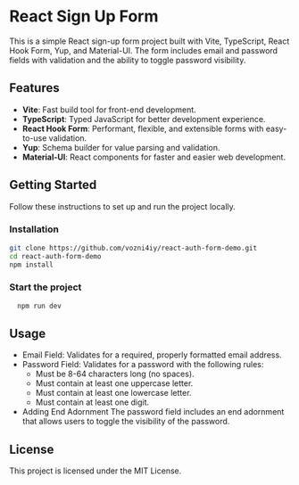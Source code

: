 # React Sign Up Form

This is a simple React sign-up form project built with Vite, TypeScript, React Hook Form, Yup, and Material-UI. The form includes email and password fields with validation and the ability to toggle password visibility.

## Features

- **Vite**: Fast build tool for front-end development.
- **TypeScript**: Typed JavaScript for better development experience.
- **React Hook Form**: Performant, flexible, and extensible forms with easy-to-use validation.
- **Yup**: Schema builder for value parsing and validation.
- **Material-UI**: React components for faster and easier web development.

## Getting Started

Follow these instructions to set up and run the project locally.

### Installation

   ```sh
   git clone https://github.com/vozni4iy/react-auth-form-demo.git
   cd react-auth-form-demo
   npm install
   ```

### Start the project

```sh
  npm run dev
```

## Usage

- Email Field: Validates for a required, properly formatted email address.
- Password Field: Validates for a password with the following rules:
  - Must be 8-64 characters long (no spaces).
  - Must contain at least one uppercase letter.
  - Must contain at least one lowercase letter.
  - Must contain at least one digit.
- Adding End Adornment
The password field includes an end adornment that allows users to toggle the visibility of the password.

## License

This project is licensed under the MIT License.
